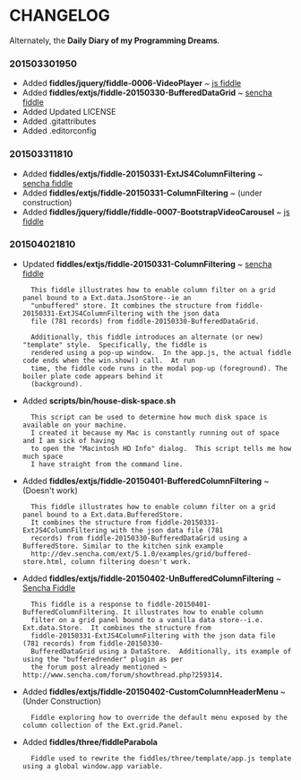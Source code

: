 CHANGELOG
===

Alternately, the **Daily Diary of my Programming Dreams**.

### 201503301950

* Added **fiddles/jquery/fiddle-0006-VideoPlayer** ~ [js fiddle](http://jsfiddle.net/bradyhouse/mszj46cf/)
* Added **fiddles/extjs/fiddle-20150330-BufferedDataGrid** ~ [sencha fiddle](https://fiddle.sencha.com/#fiddle/kh9)
* Added Updated LICENSE
* Added .gitattributes
* Added .editorconfig


### 201503311810

* Added **fiddles/extjs/fiddle-20150331-ExtJS4ColumnFiltering** ~ [sencha fiddle](https://fiddle.sencha.com/#fiddle/kie)
* Added **fiddles/extjs/fiddle-20150331-ColumnFiltering** ~ (under construction)
* Added **fiddles/jquery/fiddle/fiddle-0007-BootstrapVideoCarousel** ~ [js fiddle](http://jsfiddle.net/bradyhouse/86mp2t4q/)


### 201504021810

* Updated **fiddles/extjs/fiddle-20150331-ColumnFiltering** ~ [sencha fiddle](https://fiddle.sencha.com/#fiddle/km0) 

        This fiddle illustrates how to enable column filter on a grid panel bound to a Ext.data.JsonStore--ie an 
        "unbuffered" store. It combines the structure from fiddle-20150331-ExtJS4ColumnFiltering with the json data 
        file (781 records) from fiddle-20150330-BufferedDataGrid.
        
        Additionally, this fiddle introduces an alternate (or new) "template" style.  Specifically, the fiddle is 
        rendered using a pop-up window.  In the app.js, the actual fiddle code ends when the win.show() call.  At run
        time, the fiddle code runs in the modal pop-up (foreground). The boiler plate code appears behind it 
        (background).  
        

* Added **scripts/bin/house-disk-space.sh**  

        This script can be used to determine how much disk space is available on your machine.  
        I created it because my Mac is constantly running out of space and I am sick of having 
        to open the "Macintosh HD Info" dialog.  This script tells me how much space 
        I have straight from the command line.
        

* Added **fiddles/extjs/fiddle-20150401-BufferedColumnFiltering** ~ (Doesn't work)

        This fiddle illustrates how to enable column filter on a grid panel bound to a Ext.data.BufferedStore.
        It combines the structure from fiddle-20150331-ExtJS4ColumnFiltering with the json data file (781 
        records) from fiddle-20150330-BufferedDataGrid using a BufferedStore. Similar to the kitchen sink example 
        http://dev.sencha.com/ext/5.1.0/examples/grid/buffered-store.html, column filtering doesn't work. 
        

* Added **fiddles/extjs/fiddle-20150402-UnBufferedColumnFiltering** ~ [Sencha Fiddle](https://fiddle.sencha.com/#fiddle/ko5)

        This fiddle is a response to fiddle-20150401-BufferedColumnFiltering. It illustrates how to enable column 
        filter on a grid panel bound to a vanilla data store--i.e. Ext.data.Store.  It combines the structure from 
        fiddle-20150331-ExtJS4ColumnFiltering with the json data file (781 records) from fiddle-20150330-
        BufferedDataGrid using a DataStore.  Additionally, its example of using the "bufferedrender" plugin as per
        the forum post already mentioned ~ http://www.sencha.com/forum/showthread.php?259314.
        

* Added **fiddles/extjs/fiddle-20150402-CustomColumnHeaderMenu** ~ (Under Construction)
        
        Fiddle exploring how to override the default menu exposed by the column collection of the Ext.grid.Panel.


* Added **fiddles/three/fiddleParabola**
        
        Fiddle used to rewrite the fiddles/three/template/app.js template using a global window.app variable.
        